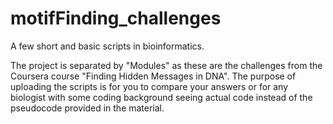# motifFinding_challenges
A few short and basic scripts in bioinformatics.

The project is separated by "Modules" as these are the challenges from the Coursera course "Finding Hidden Messages in DNA". The purpose of uploading the scripts is for you to compare your answers or for any biologist with some coding background seeing actual code instead of the pseudocode provided in the material.
